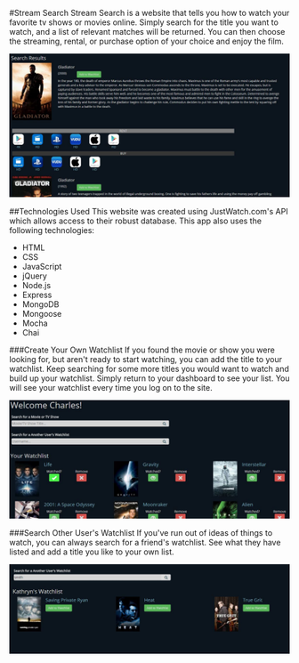 #Stream Search
Stream Search is a website that tells you how to watch your favorite tv shows or movies online. Simply search for the title you want to watch, and a list of relevant matches will be returned. You can then choose the streaming, rental, or purchase option of your choice and enjoy the film. 

![Title Search Screenshot](public/img/titlesearch.jpg)

##Technologies Used
This website was created using JustWatch.com's API which allows access to their robust database. This app also uses the following technologies:
* HTML
* CSS
* JavaScript
* jQuery
* Node.js
* Express
* MongoDB
* Mongoose
* Mocha
* Chai

###Create Your Own Watchlist
If you found the movie or show you were looking for, but aren't ready to start watching, you can add the title to your watchlist. Keep searching for some more titles you would want to watch and build up your watchlist. Simply return to your dashboard to see your list. You will see your watchlist every time you log on to the site. 

![Dashboard Screenshot](public/img/dashboard.jpg)

###Search Other User's Watchlist
If you've run out of ideas of things to watch, you can always search for a friend's watchlist. See what they have listed and add a title you like to your own list.

![User Search Results Screenshot](public/img/usersearchresults.jpg)
